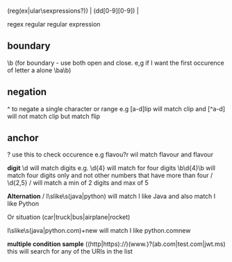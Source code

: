 (reg(ex|ular\sexpressions?)) | (dd[0-9][0-9]) | 


regex
regular
regular expression


boundary
-----------
\b (for boundary - use both open and close. e,g if I want the first occurence of letter a alone \ba\b)

negation
----------
^ to negate a single character or range e.g [a-d]lip will match clip and [^a-d] will not match clip but match flip

anchor
-------
? use this to check occurence e.g flavou?r wil match flavour and flavour

**digit**
\d will match digits e.g. \d{4} will match for four digits
\b\d{4}\b  will match four digits only and not other numbers that have more than four
/ \d{2,5} / will match a min of 2 digits and max of 5 

**Alternation**
/ I\slike\s(java|python) will match I like Java and also match I like Python

Or situation
(car|truck|bus|airplane|rocket)

I\slike\s(java|python\.com)+new will match I like python.comnew

**multiple condition sample**
((http|https):\/\/)(www.)?(ab\.com|test\.com|jwt\.ms)
this will search for any of the URIs in the list
